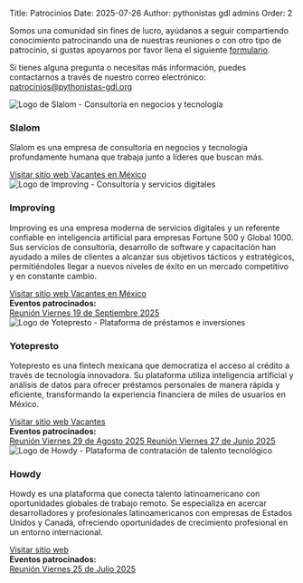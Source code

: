 Title: Patrocinios
Date: 2025-07-26
Author: pythonistas gdl admins
Order: 2

<div class="call-for-sponsors">
  <p>Somos una comunidad sin fines de lucro, ayúdanos a seguir compartiendo conocimiento patrocinando una de nuestras reuniones o con otro tipo de patrocinio, si gustas apoyarnos por favor llena el siguiente <a href="https://forms.gle/szC3ThjMKR7QQkb69">formulario</a>.</p>
  <p>Si tienes alguna pregunta o necesitas más información, puedes contactarnos a través de nuestro correo electrónico: <a href="mailto:patrocinios@pythonistas-gdl.org">patrocinios@pythonistas-gdl.org</a></p>
</div>

<!-- Slalom -->
<div class="sponsor-card">
  <div class="row">
    <div class="col-md-3 text-center">
      <img src="{static}/images/sponsors/slalom.svg" alt="Logo de Slalom - Consultoría en negocios y tecnología" class="sponsor-logo">
    </div>
    <div class="col-md-9">
      <h3 class="sponsor-name">Slalom</h3>
      <p class="sponsor-description">
        Slalom es una empresa de consultoría en negocios y tecnología profundamente humana que trabaja junto a líderes que buscan más.
      </p>
      <div class="sponsor-website">
        <a href="https://www.slalom.com/mx/es" target="_blank" class="btn">
          <i class="fas fa-globe"></i> Visitar sitio web
        </a>
        <a href="https://jobs.slalom.com/#/?locations=Guadalajara" target="_blank" class="btn btn-outline-primary">
          <i class="fas fa-briefcase"></i> Vacantes en México
        </a>
      </div>
    </div>
  </div>
</div>

<!-- Improving -->
<div class="sponsor-card">
  <div class="row">
    <div class="col-md-3 text-center">
      <img src="{static}/images/sponsors/improving.png" alt="Logo de Improving - Consultoría y servicios digitales" class="sponsor-logo">
    </div>
    <div class="col-md-9">
      <h3 class="sponsor-name">Improving</h3>
      <p class="sponsor-description">
        Improving es una empresa moderna de servicios digitales y un referente confiable en inteligencia artificial para empresas Fortune 500 y Global 1000. Sus servicios de consultoría, desarrollo de software y capacitación han ayudado a miles de clientes a alcanzar sus objetivos tácticos y estratégicos, permitiéndoles llegar a nuevos niveles de éxito en un mercado competitivo y en constante cambio.
      </p>
      <div class="sponsor-website">
        <a href="https://www.improving.com" target="_blank" class="btn">
          <i class="fas fa-globe"></i> Visitar sitio web
        </a>
        <a href="https://www.improving.com/careers/open-positions/?region=mx" target="_blank" class="btn btn-outline-primary">
          <i class="fas fa-briefcase"></i> Vacantes en México
        </a>
      </div>
      <div class="sponsor-events">
        <strong>Eventos patrocinados:</strong><br>
        <a href="{filename}/2025-09-30-reseña-reunion-190925.md" class="btn btn-success btn-sm">
          <i class="fas fa-calendar"></i> Reunión Viernes 19 de Septiembre 2025
        </a>
      </div>
    </div>
  </div>
</div>

<!-- Yotepresto -->
<div class="sponsor-card">
  <div class="row">
    <div class="col-md-3 text-center">
      <img src="{static}/images/sponsors/yo_te_presto.svg" alt="Logo de Yotepresto - Plataforma de préstamos e inversiones" class="sponsor-logo">
    </div>
    <div class="col-md-9">
      <h3 class="sponsor-name">Yotepresto</h3>
      <p class="sponsor-description">
        Yotepresto es una fintech mexicana que democratiza el acceso al crédito a través de tecnología innovadora. 
        Su plataforma utiliza inteligencia artificial y análisis de datos para ofrecer préstamos personales de manera 
        rápida y eficiente, transformando la experiencia financiera de miles de usuarios en México.
      </p>
      <div class="sponsor-website">
        <a href="https://www.yotepresto.com" target="_blank" class="btn">
          <i class="fas fa-globe"></i> Visitar sitio web
        </a>
        <a href="https://www.yotepresto.com/careers" target="_blank" class="btn btn-outline-success">
          <i class="fas fa-briefcase"></i> Vacantes
        </a>
      </div>
      <div class="sponsor-events">
        <strong>Eventos patrocinados:</strong><br>
        <a href="{filename}/2025-09-02-reseña-reunion-290825.md" class="btn btn-success btn-sm">
          <i class="fas fa-calendar"></i> Reunión Viernes 29 de Agosto 2025
        </a>
        <a href="{filename}/2025-06-28-reseña-reunion-270625.md" class="btn btn-success btn-sm">
          <i class="fas fa-calendar"></i> Reunión Viernes 27 de Junio 2025
        </a>
      </div>
    </div>
  </div>
</div>

<!-- Howdy -->
<div class="sponsor-card">
  <div class="row">
    <div class="col-md-3 text-center">
      <img src="{static}/images/sponsors/howdy.png" alt="Logo de Howdy - Plataforma de contratación de talento tecnológico" class="sponsor-logo">
    </div>
    <div class="col-md-9">
      <h3 class="sponsor-name">Howdy</h3>
      <p class="sponsor-description">
        Howdy es una plataforma que conecta talento latinoamericano con oportunidades globales de trabajo remoto. 
        Se especializa en acercar desarrolladores y profesionales latinoamericanos con empresas de Estados Unidos y Canadá, 
        ofreciendo oportunidades de crecimiento profesional en un entorno internacional.
      </p>
      <div class="sponsor-website">
        <a href="https://www.howdylatam.com" target="_blank" class="btn">
          <i class="fas fa-globe"></i> Visitar sitio web
        </a>
      </div>
      <div class="sponsor-events">
        <strong>Eventos patrocinados:</strong><br>
        <a href="{filename}/2025-07-26-reseña-reunion-250725.md" class="btn btn-success btn-sm">
          <i class="fas fa-calendar"></i> Reunión Viernes 25 de Julio 2025
        </a>
      </div>
    </div>
  </div>
</div>





